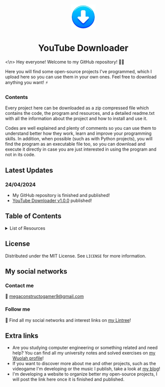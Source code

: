 <!-- Improved compatibility of back to top link: See: https://github.com/othneildrew/Best-README-Template/pull/73 -->
<a name="readme-top"></a>
<!--
*** Comentario de varias líneas
-->

<!-- PROJECT LOGO -->
<br />
<div align="center">
  <a href="https://github.com/othneildrew/Best-README-Template">
    <img src="Icons/icon.png" alt="Logo" width="80" height="80">
  </a>

  <h1 align="center">YouTube Downloader</h1>
</div>

<!-- ABOUT THE PROJECT -->
<\n>
Hey everyone! Welcome to my GitHub repository! 👋😄

Here you will find some open-source projects I've programmed, which I upload here so you can use them in your own ones. Feel free to download anything you want! ⚡

### Contents
Every project here can be downloaded as a zip compressed file which contains the code, the program and resources, and a detailed readme.txt with all the information about the project and how to install and use it. 

Codes are well explained and plenty of comments so you can use them to understand better how they work, learn and improve your programming skills. In addition, when possible (such as with Python projects), you will find the program as an executable file too, so you can download and execute it directly in case you are just interested in using the program and not in its code.

## Latest Updates
### 24/04/2024
* My GitHub repository is finished and published!
* [YouTube Downloader v1.0.0](https://github.com/Constructogamer/OpenSource-Resources/tree/main/Python/YouTube%20Downloader/v1.0.0) published!

<!-- TABLE OF CONTENTS -->
## Table of Contents
<details>
  <summary>List of Resources</summary>
  <ul style="list-style-type: none;">
    <li>
      <a href="https://github.com/Constructogamer/OpenSource-Resources/tree/main/Python">Python</a>
      <ul style="list-style-type: none;">
        <li>
          <a href="https://github.com/Constructogamer/OpenSource-Resources/tree/main/Python/YouTube%20Downloader">YouTube Downloader</a>
          <ul style="list-style-type: none;">
            <li>
              <a href="https://github.com/Constructogamer/OpenSource-Resources/tree/main/Python/YouTube%20Downloader/v1.0.0">v1.0.0</a>
            </li>
          </ul>
        </li>
        <li>Coming soon...</li>
      </ul>
    </li>
    <li>
      C++
      <ul style="list-style-type: none;">
        <li>Coming soon...</li>
      </ul>
    </li>
  </ul>
</details>


## License
Distributed under the MIT License. See `LICENSE` for more information.

## My social networks
### Contact me
📧 megaconstructogamer9@gmail.com

### Follow me
🌴 Find all my social networks and interest links on [my Lintree](https://linktr.ee/constructogamer)!

## Extra links
* Are you studying computer engineering or something related and need help? You can find all my university notes and solved exercises on [my Wuolah profile](https://wuolah.com/profile/Mega_0904?referral=Mga09041)!
* If you want to discover more about me and other projects, such as the videogame I'm developing or the music I publish, take a look at [my blog](https://constructoblog.webnode.es/)!
* I'm developing a website to organize better my open-source projects, I will post the link here once it is finished and published.

<!-- BACK TO TOP LINK -->
<!-- <p align="right">(<a href="#readme-top">back to top</a>)</p> -->
